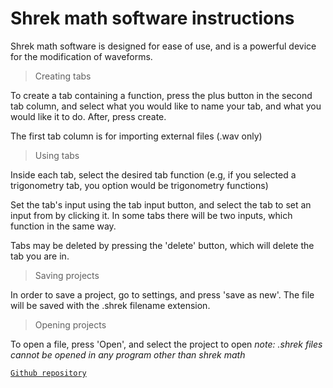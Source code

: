 
# Shrek math software instructions

Shrek math software is designed for ease of use, and is a powerful device for the modification of waveforms.

> Creating tabs

To create a tab containing a function, press the plus button in the second tab column, and select what you would like to name your tab, and what you would like it to do. After, press create.
 
 The first tab column is for importing external files (.wav only)
 
 > Using tabs
  
Inside each tab, select the desired tab function (e.g, if you selected a trigonometry tab, you option would be trigonometry functions)

Set the tab's input using the tab input button, and select the tab to set an input from by clicking it. In some tabs there will be two inputs, which function in the same way.

Tabs may be deleted by pressing the 'delete' button, which will delete the tab you are in.

> Saving projects

In order to save a project, go to settings, and press 'save as new'. The file will be saved with the .shrek filename extension. 

> Opening projects

To open a file, press 'Open', and select the project to open _note: .shrek files cannot be opened in any program other than shrek math_

[`Github repository`](https://github.com/paxkym/Shrek-math)
